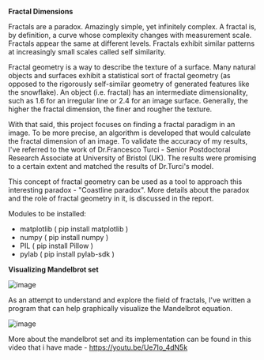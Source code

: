**Fractal Dimensions**


Fractals are a paradox. Amazingly simple, yet infinitely complex. A fractal is, by definition, a curve whose complexity changes with measurement scale. Fractals appear the same at different levels. Fractals exhibit similar patterns at increasingly small scales called self similarity.

Fractal geometry is a way to describe the texture of a surface. Many natural objects and surfaces exhibit a statistical sort of fractal geometry (as opposed to
the rigorously self-similar geometry of generated features like the snowflake). An object (i.e. fractal) has an intermediate dimensionality, such as 1.6 for an irregular line or 2.4 for an image surface. Generally, the higher the fractal dimension, the finer and rougher the texture.

With that said, this project focuses on finding a fractal paradigm in an image. To be more precise, an algorithm is developed that would calculate the fractal dimension of an image. To validate the accuracy of my results, I've referred to the work of Dr.Francesco Turci - Senior Postdoctoral Research Associate at University of Bristol (UK). The results were promising to a certain extent and matched the results of Dr.Turci's model. 

This concept of fractal geometry can be used as a tool to approach this interesting paradox - "Coastline paradox". More details about the paradox and the role of fractal geometry in it, is discussed in the report.


Modules to be installed:

- matplotlib  ( pip install matplotlib )
- numpy       ( pip install numpy )
- PIL         ( pip install Pillow )
- pylab       ( pip install pylab-sdk )



**Visualizing Mandelbrot set**

![image](https://user-images.githubusercontent.com/65413605/133742217-587ff680-2c8d-499f-a3ab-bb12a4d1aae7.png)

As an attempt to understand and explore the field of fractals, I've written a program that can help graphically visualize the Mandelbrot equation.

![image](https://user-images.githubusercontent.com/65413605/133741973-2340167a-9036-4da9-bee9-f7f1923c7429.png)

More about the mandelbrot set and its implementation can be found in this video that i have made - https://youtu.be/Ue7Io_4dN5k
